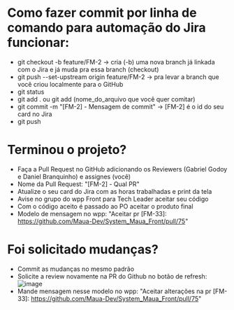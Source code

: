 # Como fazer commit por linha de comando para automação do Jira funcionar:
- git checkout -b feature/FM-2  -> cria (-b) uma nova branch já linkada com o Jira e já muda pra essa branch (checkout)
- git push --set-upstream origin feature/FM-2  -> pra levar a branch que você criou localmente para o GitHub
- git status
- git add . ou git add (nome_do_arquivo que você quer comitar)
- git commit -m "[FM-2] - Mensagem de commit"  -> [FM-2] é o id do seu card no Jira
- git push

# Terminou o projeto?
- Faça a Pull Request no GitHub adicionando os Reviewers (Gabriel Godoy e Daniel Branquinho) e assignes (você)
- Nome da Pull Request: "[FM-2] - Qual PR"
- Atualize o seu card do Jira com as horas trabalhadas e print da tela
- Avise no grupo do wpp Front para Tech Leader aceitar seu código
- Com o código aceito é passado ao PO aceitar o produto final
- Modelo de mensagem no wpp: "Aceitar pr [FM-33]: https://github.com/Maua-Dev/System_Maua_Front/pull/75"

# Foi solicitado mudanças?
- Commit as mudanças no mesmo padrão
- Solicite a review novamente na PR do Github no botão de refresh:
![image](https://user-images.githubusercontent.com/61150821/135380404-63c26f85-25f1-4945-8ec9-4d964344714e.png)
- Mande mensagem nesse modelo no wpp: "Aceitar alterações na pr [FM-33]: https://github.com/Maua-Dev/System_Maua_Front/pull/75"
